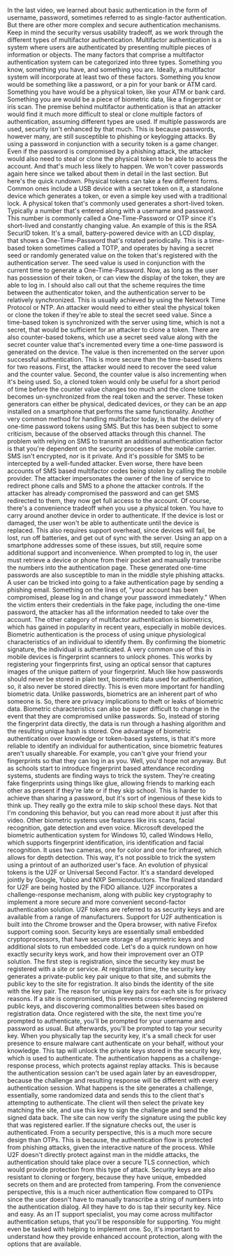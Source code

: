 In the last video, we learned about basic authentication in the form of
username, password, sometimes referred to as single-factor authentication. But
there are other more complex and secure authentication mechanisms. Keep in mind
the security versus usability tradeoff, as we work through the different types
of multifactor authentication. Multifactor authentication is a system where
users are authenticated by presenting multiple pieces of information or objects.
The many factors that comprise a multifactor authentication system can be
categorized into three types. Something you know, something you have, and
something you are. Ideally, a multifactor system will incorporate at least two
of these factors. Something you know would be something like a password, or a
pin for your bank or ATM card. Something you have would be a physical token,
like your ATM or bank card. Something you are would be a piece of biometric
data, like a fingerprint or iris scan. The premise behind multifactor
authentication is that an attacker would find it much more difficult to steal or
clone multiple factors of authentication, assuming different types are used. If
multiple passwords are used, security isn't enhanced by that much. This is
because passwords, however many, are still susceptible to phishing or keylogging
attacks. By using a password in conjunction with a security token is a game
changer. Even if the password is compromised by a phishing attack, the attacker
would also need to steal or clone the physical token to be able to access the
account. And that's much less likely to happen. We won't cover passwords again
here since we talked about them in detail in the last section. But here's the
quick rundown. Physical tokens can take a few different forms. Common ones
include a USB device with a secret token on it, a standalone device which
generates a token, or even a simple key used with a traditional lock. A physical
token that's commonly used generates a short-lived token. Typically a number
that's entered along with a username and password. This number is commonly
called a One-Time-Password or OTP since it's short-lived and constantly changing
value. An example of this is the RSA SecurID token. It's a small,
battery-powered device with an LCD display, that shows a One-Time-Password
that's rotated periodically. This is a time-based token sometimes called a TOTP,
and operates by having a secret seed or randomly generated value on the token
that's registered with the authentication server. The seed value is used in
conjunction with the current time to generate a One-Time-Password. Now, as long
as the user has possession of their token, or can view the display of the token,
they are able to log in. I should also call out that the scheme requires the
time between the authenticator token, and the authentication server to be
relatively synchronized. This is usually achieved by using the Network Time
Protocol or NTP. An attacker would need to either steal the physical token or
clone the token if they're able to steal the secret seed value. Since a
time-based token is synchronized with the server using time, which is not a
secret, that would be sufficient for an attacker to clone a token. There are
also counter-based tokens, which use a secret seed value along with the secret
counter value that's incremented every time a one-time password is generated on
the device. The value is then incremented on the server upon successful
authentication. This is more secure than the time-based tokens for two reasons.
First, the attacker would need to recover the seed value and the counter value.
Second, the counter value is also incrementing when it's being used. So, a
cloned token would only be useful for a short period of time before the counter
value changes too much and the clone token becomes un-synchronized from the real
token and the server. These token generators can either be physical, dedicated
devices, or they can be an app installed on a smartphone that performs the same
functionality. Another very common method for handling multifactor today, is
that the delivery of one-time password tokens using SMS. But this has been
subject to some criticism, because of the observed attacks through this channel.
The problem with relying on SMS to transmit an additional authentication factor
is that you're dependent on the security processes of the mobile carrier. SMS
isn't encrypted, nor is it private. And it's possible for SMS to be intercepted
by a well-funded attacker. Even worse, there have been accounts of SMS based
multifactor codes being stolen by calling the mobile provider. The attacker
impersonates the owner of the line of service to redirect phone calls and SMS to
a phone the attacker controls. If the attacker has already compromised the
password and can get SMS redirected to them, they now get full access to the
account. Of course, there's a convenience tradeoff when you use a physical
token. You have to carry around another device in order to authenticate. If the
device is lost or damaged, the user won't be able to authenticate until the
device is replaced. This also requires support overhead, since devices will
fail, be lost, run off batteries, and get out of sync with the server. Using an
app on a smartphone addresses some of these issues, but still, require some
additional support and inconvenience. When prompted to log in, the user must
retrieve a device or phone from their pocket and manually transcribe the numbers
into the authentication page. These generated one-time passwords are also
susceptible to man in the middle style phishing attacks. A user can be tricked
into going to a fake authentication page by sending a phishing email. Something
on the lines of, "your account has been compromised, please log in and change
your password immediately." When the victim enters their credentials in the fake
page, including the one-time password, the attacker has all the information
needed to take over the account. The other category of multifactor
authentication is biometrics, which has gained in popularity in recent years,
especially in mobile devices. Biometric authentication is the process of using
unique physiological characteristics of an individual to identify them. By
confirming the biometric signature, the individual is authenticated. A very
common use of this in mobile devices is fingerprint scanners to unlock phones.
This works by registering your fingerprints first, using an optical sensor that
captures images of the unique pattern of your fingerprint. Much like how
passwords should never be stored in plain text, biometric data used for
authentication, so, it also never be stored directly. This is even more
important for handling biometric data. Unlike passwords, biometrics are an
inherent part of who someone is. So, there are privacy implications to theft or
leaks of biometric data. Biometric characteristics can also be super difficult
to change in the event that they are compromised unlike passwords. So, instead
of storing the fingerprint data directly, the data is run through a hashing
algorithm and the resulting unique hash is stored. One advantage of biometric
authentication over knowledge or token-based systems, is that it's more reliable
to identify an individual for authentication, since biometric features aren't
usually shareable. For example, you can't give your friend your fingerprints so
that they can log in as you. Well, you'd hope not anyway. But as schools start
to introduce fingerprint based attendance recording systems, students are
finding ways to trick the system. They're creating fake fingerprints using
things like glue, allowing friends to marking each other as present if they're
late or if they skip school. This is harder to achieve than sharing a password,
but it's sort of ingenious of these kids to think up. They really go the extra
mile to skip school these days. Not that I'm condoning this behavior, but you
can read more about it just after this video. Other biometric systems use
features like iris scans, facial recognition, gate detection and even voice.
Microsoft developed the biometric authentication system for Windows 10, called
Windows Hello, which supports fingerprint identification, iris identification
and facial recognition. It uses two cameras, one for color and one for infrared,
which allows for depth detection. This way, it's not possible to trick the
system using a printout of an authorized user's face. An evolution of physical
tokens is the U2F or Universal Second Factor. It's a standard developed jointly
by Google, Yubico and NXP Semiconductors. The finalized standard for U2F are
being hosted by the FIDO alliance. U2F incorporates a challenge-response
mechanism, along with public key cryptography to implement a more secure and
more convenient second-factor authentication solution. U2F tokens are referred
to as security keys and are available from a range of manufacturers. Support for
U2F authentication is built into the Chrome browser and the Opera browser, with
native Firefox support coming soon. Security keys are essentially small embedded
cryptoprocessors, that have secure storage of asymmetric keys and additional
slots to run embedded code. Let's do a quick rundown on how exactly security
keys work, and how their improvement over an OTP solution. The first step is
registration, since the security key must be registered with a site or service.
At registration time, the security key generates a private-public key pair
unique to that site, and submits the public key to the site for registration. It
also binds the identity of the site with the key pair. The reason for unique key
pairs for each site is for privacy reasons. If a site is compromised, this
prevents cross-referencing registered public keys, and discovering commonalities
between sites based on registration data. Once registered with the site, the
next time you're prompted to authenticate, you'll be prompted for your username
and password as usual. But afterwards, you'll be prompted to tap your security
key. When you physically tap the security key, it's a small check for user
presence to ensure malware cant authenticate on your behalf, without your
knowledge. This tap will unlock the private keys stored in the security key,
which is used to authenticate. The authentication happens as a
challenge-response process, which protects against replay attacks. This is
because the authentication session can't be used again later by an eavesdropper,
because the challenge and resulting response will be different with every
authentication session. What happens is the site generates a challenge,
essentially, some randomized data and sends this to the client that's attempting
to authenticate. The client will then select the private key matching the site,
and use this key to sign the challenge and send the signed data back. The site
can now verify the signature using the public key that was registered earlier.
If the signature checks out, the user is authenticated. From a security
perspective, this is a much more secure design than OTPs. This is because, the
authentication flow is protected from phishing attacks, given the interactive
nature of the process. While U2F doesn't directly protect against man in the
middle attacks, the authentication should take place over a secure TLS
connection, which would provide protection from this type of attack. Security
keys are also resistant to cloning or forgery, because they have unique,
embedded secrets on them and are protected from tampering. From the convenience
perspective, this is a much nicer authentication flow compared to OTPs since the
user doesn't have to manually transcribe a string of numbers into the
authentication dialog. All they have to do is tap their security key. Nice and
easy. As an IT support specialist, you may come across multifactor
authentication setups, that you'll be responsible for supporting. You might even
be tasked with helping to implement one. So, it's important to understand how
they provide enhanced account protection, along with the options that are
available.